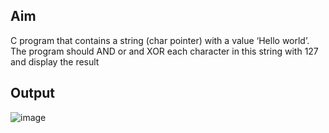 ## Aim
C program that contains a string (char pointer) with a value ‘Hello world’. The program should AND or and XOR each character in this string with 127 and display the result
## Output
![image](https://user-images.githubusercontent.com/62592828/147045797-e4782fb6-2d8f-4c65-bfb4-af7b32d0a539.png)


